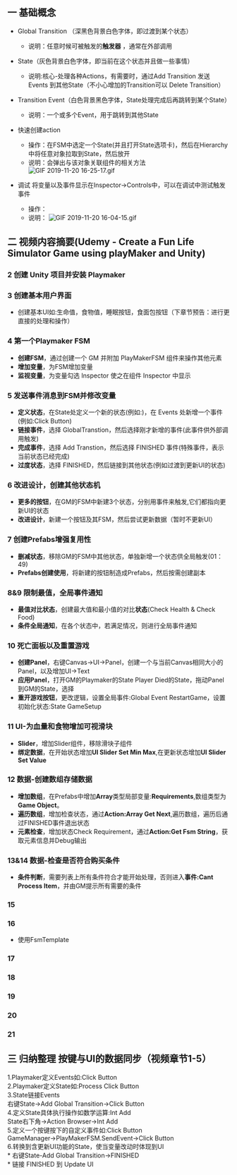 ## 一 基础概念  
* Global Transition （深黑色背景白色字体，即过渡到某个状态）   
    * 说明：任意时候可被触发的**触发器** ，通常在外部调用  

* State（灰色背景白色字体，即当前在这个状态并且做一些事情）  
    * 说明:核心-处理各种Actions，有需要时，通过Add Transition 发送 Events 到其他State（不小心增加的Transition可以 Delete Transition）  

* Transition Event（白色背景黑色字体，State处理完成后再跳转到某个State）   
    * 说明：一个或多个Event，用于跳转到其他State  

* 快速创建action   
    * 操作：在FSM中选定一个State(并且打开State选项卡)，然后在Hierarchy中将任意对象拉取到State，然后放开  
    * 说明：会弹出与该对象关联组件的相关方法  
    ![GIF 2019-11-20 16-25-17.gif](https://i.loli.net/2019/11/20/67eQ1Oz4NAbhWIH.gif)  

* 调试 将变量以及事件显示在Inspector->Controls中，可以在调试中测试触发事件  
    * 操作：
    * 说明：
    ![GIF 2019-11-20 16-04-15.gif](https://i.loli.net/2019/11/20/qXM2Ybj1twJS46z.gif)  

## 二 视频内容摘要(Udemy - Create a Fun Life Simulator Game using playMaker and Unity)
### 2 创建 Unity 项目并安装 Playmaker  
### 3 创建基本用户界面  
* 创建基本UI如:生命值，食物值，睡眠按钮，食面包按钮（下章节预告：进行更直接的处理和操作）  
### 4 第一个Playmaker FSM
* **创建FSM**，通过创建一个 GM 并附加 PlayMakerFSM 组件来操作其他元素  
* **增加变量**，为FSM增加变量  
* **监视变量**，为变量勾选 Inspector 使之在组件 Inspector 中显示  
### 5 发送事件消息到FSM并修改变量   
* **定义状态**，在State处定义一个新的状态(例如:)，在 Events 处新增一个事件(例如:Click Button)   
* **链接事件**，选择 GlobalTranstion，然后选择刚才新增的事件(此事件供外部调用触发)   
* **完成事件**，选择 Add Transtion，然后选择 FINISHED 事件(特殊事件，表示当前状态已经完成)   
* **过度状态**，选择 FINISHED，然后链接到其他状态(例如过渡到更新UI的状态)    
### 6 改进设计，创建其他状态机
* **更多的按钮**，在GM的FSM中新建3个状态，分别用事件来触发,它们都指向更新UI的状态
* **改进设计**，新建一个按钮及其FSM，然后尝试更新数据（暂时不更新UI）
### 7 创建Prefabs增强复用性
* **删减状态**，移除GM的FSM中其他状态，单独新增一个状态供全局触发(01：49)  
* **Prefabs创建使用**，将新建的按钮制造成Prefabs，然后按需创建副本
### 8&9 限制最值，全局事件通知
* **最值对比状态**，创建最大值和最小值的对比**状态**(Check Health & Check Food)
* **条件全局通知**，在各个状态中，若满足情况，则进行全局事件通知
### 10 死亡面板以及重置游戏   
* **创建Panel**，右键Canvas->UI->Panel，创建一个与当前Canvas相同大小的Panel，以及增加UI->Text
* **应用Panel**，打开GM的Playmaker的State Player Died的State，拖动Panel到GM的State，选择
* **重开游戏按钮**，更改逻辑，设置全局事件:Global Event RestartGame，设置初始化状态:State GameSetup
### 11 UI-为血量和食物增加可视滑块
* **Slider**，增加Slider组件，移除滑块子组件
* **绑定数据**，在开始状态增加**UI Slider Set Min Max**,在更新状态增加**UI Slider Set Value**  
### 12 数据-创建数组存储数据
* **增加数组**，在Prefabs中增加**Array**类型局部变量:**Requirements**,数组类型为**Game Object**。
* **遍历数组**，增加检查状态，通过**Action:Array Get Next**,遍历数组，遍历后通过FINISHED事件退出状态
* **元素检查**，增加状态Check Requirement，通过**Action:Get Fsm String**，获取元素信息并Debug输出

### 13&14 数据-检查是否符合购买条件 
* **条件判断**，需要列表上所有条件符合才能开始处理，否则进入**事件:Cant Process Item**，并由GM提示所有需要的条件

### 15 

### 16 
* 使用FsmTemplate
### 17 
### 18 
### 19 
### 20 
### 21 

##  三 归纳整理 按键与UI的数据同步（视频章节1-5）
1.Playmaker定义Events如:Click Button  
2.Playmaker定义State如:Process Click Button  
3.State链接Events  
    右键State->Add Global Transition->Click Button  
4.定义State具体执行操作如数学运算:Int Add  
    State右下角->Action Browser->Int Add  
5.定义一个按键按下的自定义事件如:Click Button  
    GameManager->PlayMakerFSM.SendEvent->Click Button  
6.转换到含更新UI功能的State，使当变量改动时体现到UI  
    * 右键State-Add Global Transition->FINISHED  
    * 链接 FINISHED 到 Update UI  
